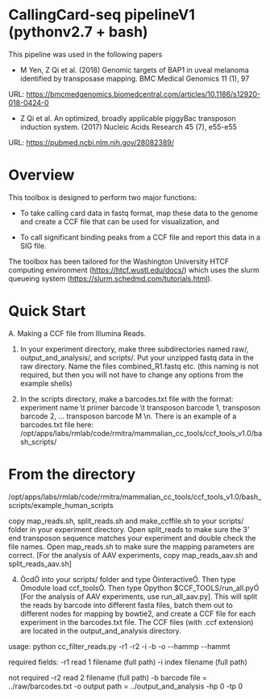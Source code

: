 # CallingCard-seq pipelineV1 (pythonv2.7 + bash)
This pipeline was used in the following papers

- M Yen, Z Qi et al. (2018) Genomic targets of BAP1 in uveal melanoma identified by transposase mapping. BMC Medical Genomics 11 (1), 97

URL: https://bmcmedgenomics.biomedcentral.com/articles/10.1186/s12920-018-0424-0


- Z Qi et al. An optimized, broadly applicable piggyBac transposon induction system. (2017) Nucleic Acids Research 45 (7), e55-e55

URL: https://pubmed.ncbi.nlm.nih.gov/28082389/

# Overview

This toolbox is designed to perform two major functions: 

-  To take calling card data in fastq format, map these data to the genome and create a CCF file that can be used for visualization, and 

-  To call significant binding peaks from a CCF file and report this data in a SIG file.  

The toolbox has been tailored for the Washington University HTCF computing environment 
(https://htcf.wustl.edu/docs/) which uses the slurm queueing system 
(https://slurm.schedmd.com/tutorials.html).    

# Quick Start

A.  Making a CCF file from Illumina Reads.

1. In your experiment directory, make three subdirectories named raw/, output_and_analysis/, and scripts/.  Put your unzipped fastq data in the raw directory.  Name the files combined_R1.fastq etc. (this naming is not required, but then you will not have to change any options from the example shells)

2. In the scripts directory, make a barcodes.txt file with the format: experiment name \t primer barcode \t transposon barcode 1, transposon barcode 2, ... transposon barcode M \n. There is an example of a barcodes.txt file here: /opt/apps/labs/rmlab/code/rmitra/mammalian_cc_tools/ccf_tools_v1.0/bash_scripts/

# From the directory 

/opt/apps/labs/rmlab/code/rmitra/mammalian_cc_tools/ccf_tools_v1.0/bash_scripts/example_human_scripts

copy map_reads.sh, split_reads.sh and make_ccffile.sh to your scripts/ folder in your experiment directory.  Open split_reads to make sure the 3' end transposon sequence matches your experiment and double check the file names.  Open map_reads.sh to make sure the mapping parameters are correct.  [For the analysis of AAV experiments, copy map_reads_aav.sh and split_reads_aav.sh]

4. ÒcdÓ into your scripts/ folder and type ÒinteractiveÓ.  Then type Òmodule load ccf_toolsÓ.  Then type Òpython $CCF_TOOLS/run_all.pyÓ [For the analysis of AAV experiments, use run_all_aav.py].  This will split the reads by barcode into different fasta files, batch them out to different nodes for mapping by bowtie2, and create a CCF file for each experiment in the barcodes.txt file.  The CCF files (with .ccf extension) are located in the output_and_analysis directory.   



usage:
python cc_filter_reads.py -r1 <read1 file> -r2 <read2 file> 
-i <index file> -b<barcode file> -o <output path>
--hammp <hamming distance for primer barcode>
--hammt <hamming distance for transposon barcode>

required fields:
    -r1 read 1 filename (full path)
    -i index filename (full path)

not required
    -r2 read 2 filename (full path)
    -b barcode file = ../raw/barcodes.txt
    -o output path = ../output_and_analysis
    -hp 0
    -tp 0
